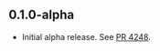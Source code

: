 ## 0.1.0-alpha

- Initial alpha release.
  See [PR 4248].

[PR 4248]: https://github.com/libp2p/rust-libp2p/pull/4248
